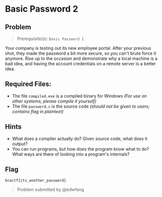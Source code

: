 # Basic Password 2
## Problem
> Prerequisite(s): `Basic Password 1`

Your company is testing out its new employee portal.
After your previous shot, they made the password a bit more secure, so you can't brute force it anymore.
Rise up to the occasion and demonstrate why a local machine is a bad idea, and having the account credentials on a remote server is a better idea.

## Required Files:
* The file `compiled.exe` is a compiled binary for Windows *(For use on other systems, please compile it yourself)*
* The file `password.c` is the source code *(should not be given to users; contains flag in plaintext)*

## Hints
* What does a compiler actually do? Given source code, what does it output?
* You can run programs, but how does the program know what to do? What ways are there of looking into a program's internals?

## Flag
`bcactf{its_another_password}`

> Problem submitted by @edwfeng